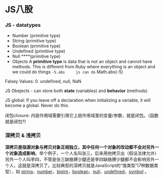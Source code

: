 # JS八股

### ​JS - datatypes

* Number \(primitive type\)
* String \(primitive type\)
* Boolean  \(primitive type\)
* Undefined  \(primitive type\)
* Null ****\(primitive type\)
* Objects  A **primitive type** is data that is not an object and cannot have methods. This is different from Ruby where everything is an object and we could do things `-5.abs     js can do` Math.abs\(-5\)

Falsey Values: 0. undefined, null, NaN

JS Obejects - can store both **state** \(variables\) and **behavior** \(methods\)

JS global:  If you leave off a declaration when initializing a variable, it will become a global. Never do this.

闭包closure: 内层作用域需要引用它上层作用域里的变量/参数，就是闭包。（函数就是闭包?\)

### 深拷贝 & 浅拷贝

 **深拷贝是指源对象与拷贝对象互相独立，其中任何一个对象的改动都不会对另外一个对象造成影响**。举个例子，一个人名叫张三，后来用他拷贝出（假设法律允许）另外一个人叫李四，不管是张三缺胳膊少腿还是李四缺胳膊少腿都不会影响另外一个人，这就是深拷贝了。比较典型的深拷贝就是JavaScript的“值类型”\(7种数据类型），如 [string](https://developer.mozilla.org/en-US/docs/Glossary/string)，[number](https://developer.mozilla.org/en-US/docs/Glossary/number)，[bigint](https://developer.mozilla.org/en-US/docs/Glossary/bigint)，[boolean](https://developer.mozilla.org/en-US/docs/Glossary/boolean)，[null](https://developer.mozilla.org/en-US/docs/Glossary/null)，[undefined](https://developer.mozilla.org/en-US/docs/Glossary/undefined)，[symbol](https://developer.mozilla.org/en-US/docs/Glossary/symbol) 。

